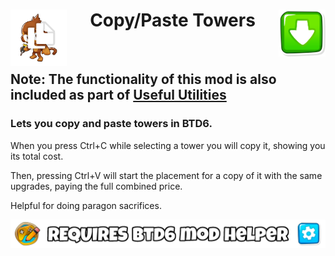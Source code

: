 <h1 align="center">
<a href="https://github.com/doombubbles/copy-paste-towers/releases/latest/download/CopyPasteTowers.dll">
    <img align="left" alt="Icon" height="90" src="Icon.png">
    <img align="right" alt="Download" height="75" src="https://raw.githubusercontent.com/gurrenm3/BTD-Mod-Helper/master/BloonsTD6%20Mod%20Helper/Resources/DownloadBtn.png">
</a>
Copy/Paste Towers
</h1>
<br/>

## Note: The functionality of this mod is also included as part of [Useful Utilities](https://github.com/doombubbles/useful-utilities#readme)

### Lets you copy and paste towers in BTD6.

When you press Ctrl+C while selecting a tower you will copy it, showing you its total cost.

Then, pressing Ctrl+V will start the placement for a copy of it with the same upgrades, paying the full combined price.

Helpful for doing paragon sacrifices.

[![Requires BTD6 Mod Helper](https://raw.githubusercontent.com/gurrenm3/BTD-Mod-Helper/master/banner.png)](https://github.com/gurrenm3/BTD-Mod-Helper#readme)
